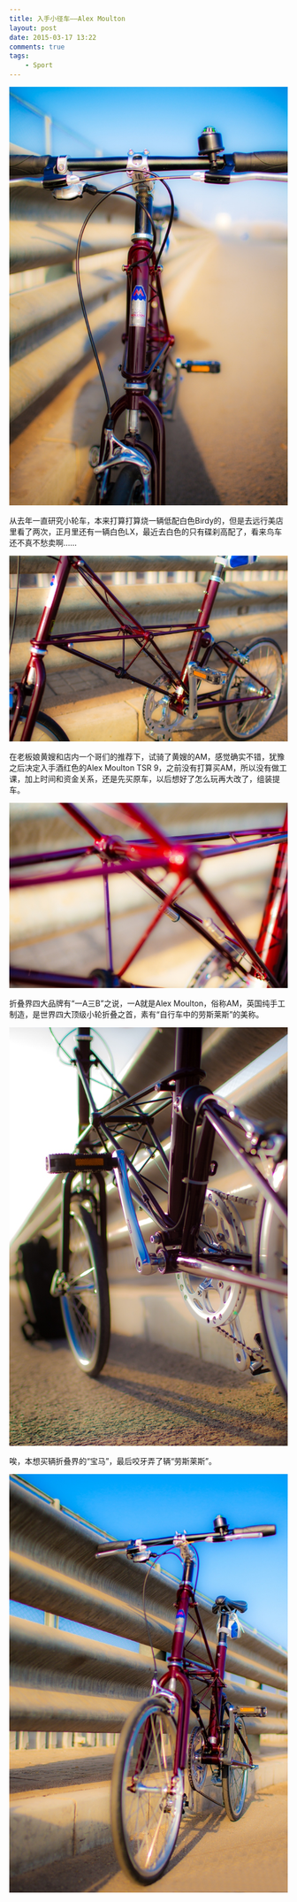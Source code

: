 ```yaml
--- 
title: 入手小径车——Alex Moulton
layout: post
date: 2015-03-17 13:22
comments: true
tags: 
    - Sport
---
```

![](/img/2015/3-17/1.jpg)

从去年一直研究小轮车，本来打算打算烧一辆低配白色Birdy的，但是去远行美店里看了两次，正月里还有一辆白色LX，最近去白色的只有碟刹高配了，看来鸟车还不真不愁卖啊……

![](/img/2015/3-17/2.jpg)

在老板娘黄嫂和店内一个哥们的推荐下，试骑了黄嫂的AM，感觉确实不错，犹豫之后决定入手酒红色的Alex Moulton TSR 9，之前没有打算买AM，所以没有做工课，加上时间和资金关系，还是先买原车，以后想好了怎么玩再大改了，组装提车。

![](/img/2015/3-17/3.jpg)

折叠界四大品牌有“一A三B”之说，一A就是Alex Moulton，俗称AM，英国纯手工制造，是世界四大顶级小轮折叠之首，素有“自行车中的劳斯莱斯”的美称。

![](/img/2015/3-17/4.jpg)

唉，本想买辆折叠界的“宝马”，最后咬牙弄了辆“劳斯莱斯”。

![](/img/2015/3-17/5.jpg)